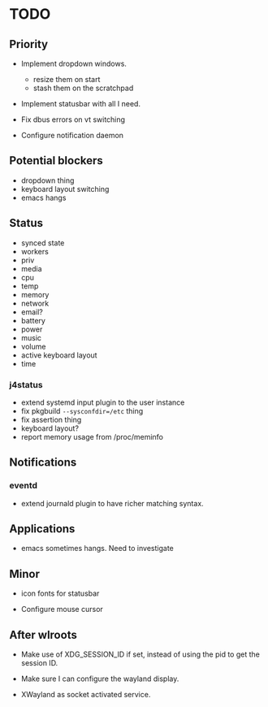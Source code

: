 TODO
====

## Priority

* Implement dropdown windows.
  - resize them on start
  - stash them on the scratchpad

* Implement statusbar with all I need.

* Fix dbus errors on vt switching

* Configure notification daemon

## Potential blockers
  - dropdown thing
  - keyboard layout switching
  - emacs hangs

## Status
  - synced state
  - workers
  - priv
  - media
  - cpu
  - temp
  - memory
  - network
  - email?
  - battery
  - power
  - music
  - volume
  - active keyboard layout
  - time

### j4status
  - extend systemd input plugin to the user instance
  - fix pkgbuild `--sysconfdir=/etc` thing
  - fix assertion thing
  - keyboard layout?
  - report memory usage from /proc/meminfo

## Notifications
### eventd
  - extend journald plugin to have richer matching syntax.

## Applications
  - emacs sometimes hangs. Need to investigate

## Minor

* icon fonts for statusbar

* Configure mouse cursor


## After wlroots

* Make use of XDG_SESSION_ID if set, instead of using the pid to get the session ID.

* Make sure I can configure the wayland display.

* XWayland as socket activated service.
